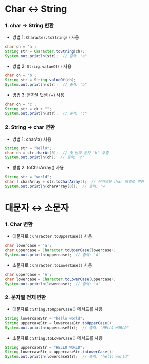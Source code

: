 # Char ↔︎ String

### 1. char → String 변환
- 방법 1: `Character.toString()` 사용
```java
char ch = 'a';
String str = Character.toString(ch);
System.out.println(str);  // 출력: "a"
```
- 방법 2: `String.valueOf()` 사용
``` java
char ch = 'b';
String str = String.valueOf(ch);
System.out.println(str);  // 출력: "b"
```

- 방법 3: 문자열 덧셈 (+) 사용
```java
char ch = 'c';
String str = ch + "";
System.out.println(str);  // 출력: "c"
```

### 2. String → char 변환
- 방법 1: charAt() 사용
```java
String str = "hello";
char ch = str.charAt(0);  // 첫 번째 문자 'h' 추출
System.out.println(ch);  // 출력: 'h'
```
- 방법 2: toCharArray() 사용
```java
String str = "world";
char[] charArray = str.toCharArray();  // 문자열을 char 배열로 변환
System.out.println(charArray[0]);  // 출력: 'w'
```

# 대문자 ↔︎ 소문자

### 1. Char 변환
- 대문자로 : `Character.toUpperCase()` 사용
```java
char lowercase = 'a';
char uppercase = Character.toUpperCase(lowercase);
System.out.println(uppercase);  // 출력: 'A'
```

- 소문자로 : `Character.toLowerCase()` 사용
```java
char uppercase = 'A';
char lowercase = Character.toLowerCase(uppercase);
System.out.println(lowercase);  // 출력: 'a'
```
### 2. 문자열 전체 변환
- 대문자로 : `String.toUpperCase()` 메서드를 사용
```java
String lowercaseStr = "hello world";
String uppercaseStr = lowercaseStr.toUpperCase();
System.out.println(uppercaseStr);  // 출력: "HELLO WORLD"
```

- 소문자로 : `String.toLowerCase()` 메서드를 사용
```java
String uppercaseStr = "HELLO WORLD";
String lowercaseStr = uppercaseStr.toLowerCase();
System.out.println(lowercaseStr);  // 출력: "hello world"
```
